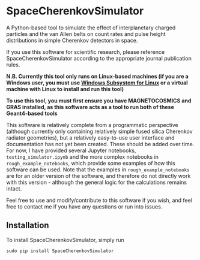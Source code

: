 # SpaceCherenkovSimulator

A Python-based tool to simulate the effect of interplanetary charged particles and the van Allen belts on count rates and pulse height distributions in simple Cherenkov detectors in space.

If you use this software for scientific research, please reference SpaceCherenkovSimulator according to the appropriate journal publication rules.

**N.B. Currently this tool only runs on Linux-based machines (if you are a Windows user, you must use [Windows Subsystem for Linux](https://ubuntu.com/wsl) or a virtual machine with Linux to install and run this tool)**

**To use this tool, you must first ensure you have MAGNETOCOSMICS and GRAS installed, as this software acts as a tool to run both of these Geant4-based tools**

This software is relatively complete from a programmatic perspective (although currently only containing relatively simple fused silica Cherenkov radiator geometries), but a relatively easy-to-use user interface and documentation has not yet been created. These should be added over time. For now, I have provided several Jupyter notebooks, `testing_simulator.ipynb` and the more complex notebooks in `rough_example_notebooks`, which provide some examples of how this software can be used. Note that the examples in `rough_example_notebooks` are for an older version of the software, and therefore do not directly work with this version - although the general logic for the calculations remains intact.

Feel free to use and modify/contribute to this software if you wish, and feel free to contact me if you have any questions or run into issues. 

## Installation

To install SpaceCherenkovSimulator, simply run

```
sudo pip install SpaceCherenkovSimulator
```

